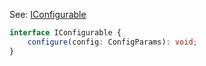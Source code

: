 
See: [IConfigurable](../../../toolkit_api/node/commons/config/iconfigurable/)

```typescript
interface IConfigurable {
	configure(config: ConfigParams): void;
}

```

